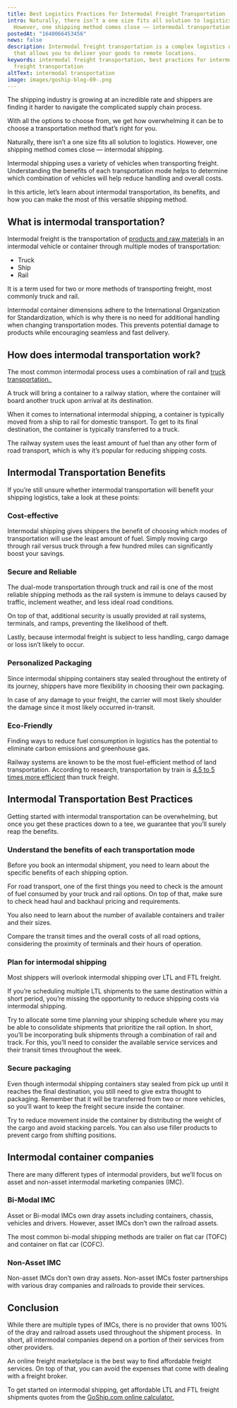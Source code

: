 ```yaml
---
title: Best Logistics Practices for Intermodal Freight Transportation
intro: Naturally, there isn’t a one size fits all solution to logistics.
  However, one shipping method comes close –– intermodal transportation.
postedAt: "1640066453456"
news: false
description: Intermodal freight transportation is a complex logistics operation
  that allows you to deliver your goods to remote locations.
keywords: intermodal freight transportation, best practices for intermodal
  freight transportation
altText: intermodal transportation
image: images/goship-blog-69-.png
---
```



The shipping industry is growing at an incredible rate and shippers are finding it harder to navigate the complicated supply chain process. 

With all the options to choose from, we get how overwhelming it can be to choose a transportation method that’s right for you.

Naturally, there isn’t a one size fits all solution to logistics. However, one shipping method comes close –– intermodal shipping.

Intermodal shipping uses a variety of vehicles when transporting freight. Understanding the benefits of each transportation mode helps to determine which combination of vehicles will help reduce handling and overall costs.

In this article, let’s learn about intermodal transportation, its benefits, and how you can make the most of this versatile shipping method.

## What is intermodal transportation?

Intermodal freight is the transportation of [products and raw materials](https://www.goship.com/wholesale-retail-trade) in an intermodal vehicle or container through multiple modes of transportation:

* Truck
* Ship
* Rail

It is a term used for two or more methods of transporting freight, most commonly truck and rail.

Intermodal container dimensions adhere to the International Organization for Standardization, which is why there is no need for additional handling when changing transportation modes. This prevents potential damage to products while encouraging seamless and fast delivery.

## How does intermodal transportation work?

The most common intermodal process uses a combination of rail and [truck transportation. ](https://www.goship.com/freight)

A truck will bring a container to a railway station, where the container will board another truck upon arrival at its destination. 

When it comes to international intermodal shipping, a container is typically moved from a ship to rail for domestic transport. To get to its final destination, the container is typically transferred to a truck.

The railway system uses the least amount of fuel than any other form of road transport, which is why it’s popular for reducing shipping costs.

## Intermodal Transportation Benefits

If you’re still unsure whether intermodal transportation will benefit your shipping logistics, take a look at these points:

### Cost-effective 

Intermodal shipping gives shippers the benefit of choosing which modes of transportation will use the least amount of fuel. Simply moving cargo through rail versus truck through a few hundred miles can significantly boost your savings.

### Secure and Reliable

The dual-mode transportation through truck and rail is one of the most reliable shipping methods as the rail system is immune to delays caused by traffic, inclement weather, and less ideal road conditions.

On top of that, additional security is usually provided at rail systems, terminals, and ramps, preventing the likelihood of theft.

Lastly, because intermodal freight is subject to less handling, cargo damage or loss isn’t likely to occur.

### Personalized Packaging

Since intermodal shipping containers stay sealed throughout the entirety of its journey, shippers have more flexibility in choosing their own packaging. 

In case of any damage to your freight, the carrier will most likely shoulder the damage since it most likely occurred in-transit.

### Eco-Friendly

Finding ways to reduce fuel consumption in logistics has the potential to eliminate carbon emissions and greenhouse gas.

Railway systems are known to be the most fuel-efficient method of land transportation. According to research, transportation by train is [4.5 to 5 times more efficient](https://www.researchgate.net/publication/259158473_Comparing_rail_fuel_efficiency_with_truck_and_waterway) than truck freight. 

## Intermodal Transportation Best Practices

Getting started with intermodal transportation can be overwhelming, but once you get these practices down to a tee, we guarantee that you’ll surely reap the benefits.

### Understand the benefits of each transportation mode

Before you book an intermodal shipment, you need to learn about the specific benefits of each shipping option.

For road transport, one of the first things you need to check is the amount of fuel consumed by your truck and rail options. On top of that, make sure to check head haul and backhaul pricing and requirements.

You also need to learn about the number of available containers and trailer and their sizes. 

Compare the transit times and the overall costs of all road options, considering the proximity of terminals and their hours of operation.

### Plan for intermodal shipping

Most shippers will overlook intermodal shipping over LTL and FTL freight.

If you’re scheduling multiple LTL shipments to the same destination within a short period, you’re missing the opportunity to reduce shipping costs via intermodal shipping.

Try to allocate some time planning your shipping schedule where you may be able to consolidate shipments that prioritize the rail option. In short, you’ll be incorporating bulk shipments through a combination of rail and track. For this, you’ll need to consider the available service services and their transit times throughout the week.

### Secure packaging

Even though intermodal shipping containers stay sealed from pick up until it reaches the final destination, you still need to give extra thought to packaging. Remember that it will be transferred from two or more vehicles, so you’ll want to keep the freight secure inside the container. 

Try to reduce movement inside the container by distributing the weight of the cargo and avoid stacking parcels. You can also use filler products to prevent cargo from shifting positions.

## Intermodal container companies 

There are many different types of intermodal providers, but we’ll focus on asset and non-asset intermodal marketing companies (IMC).

### Bi-Modal IMC

Asset or Bi-modal IMCs own dray assets including containers, chassis, vehicles and drivers. However, asset IMCs don’t own the railroad assets.

The most common bi-modal shipping methods are trailer on flat car (TOFC) and container on flat car (COFC).

### Non-Asset IMC

Non-asset IMCs don’t own dray assets. Non-asset IMCs foster partnerships with various dray companies and railroads to provide their services.

## Conclusion

While there are multiple types of IMCs, there is no provider that owns 100% of the dray and railroad assets used throughout the shipment process.  In short, all intermodal companies depend on a portion of their services from other providers.

An online freight marketplace is the best way to find affordable freight services. On top of that, you can avoid the expenses that come with dealing with a freight broker.

To get started on intermodal shipping, get affordable LTL and FTL freight shipments quotes from the [GoShip.com online calculator.](https://www.goship.com/)